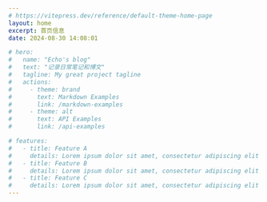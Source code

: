 ```yaml
---
# https://vitepress.dev/reference/default-theme-home-page
layout: home
excerpt: 首页信息
date: 2024-08-30 14:08:01

# hero:
#   name: "Echo's blog"
#   text: "记录日常笔记和博文"
#   tagline: My great project tagline
#   actions:
#     - theme: brand
#       text: Markdown Examples
#       link: /markdown-examples
#     - theme: alt
#       text: API Examples
#       link: /api-examples

# features:
#   - title: Feature A
#     details: Lorem ipsum dolor sit amet, consectetur adipiscing elit
#   - title: Feature B
#     details: Lorem ipsum dolor sit amet, consectetur adipiscing elit
#   - title: Feature C
#     details: Lorem ipsum dolor sit amet, consectetur adipiscing elit
---
```


